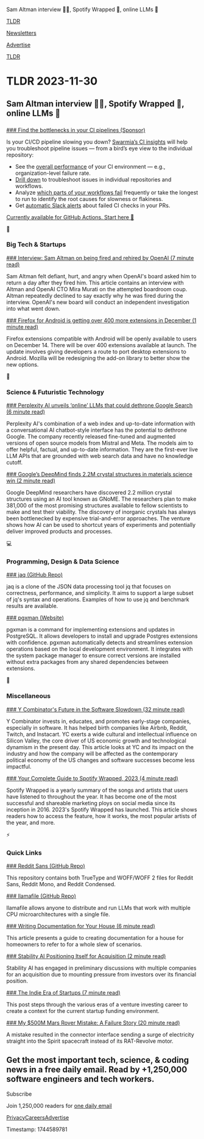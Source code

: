 Sam Altman interview 👨🏻, Spotify Wrapped 🎵, online LLMs 🤖

[TLDR](/)

[Newsletters](/newsletters)

[Advertise](https://advertise.tldr.tech/)

[TLDR](/)

# TLDR 2023-11-30

## Sam Altman interview 👨🏻, Spotify Wrapped 🎵, online LLMs 🤖

### 

[### Find the bottlenecks in your CI pipelines (Sponsor)](https://www.swarmia.com/product/ci-cd-insights/?utm_campaign=TLDR&amp;utm_source=email&amp;utm_medium=cpv&amp;utm_content=november23)

Is your CI/CD pipeline slowing you down? [Swarmia’s CI insights](https://www.swarmia.com/product/ci-cd-insights/?utm_campaign=TLDR&utm_source=email&utm_medium=cpv&utm_content=november23) will help you troubleshoot pipeline issues — from a bird’s eye view to the individual repository:

* See the [overall performance](https://www.swarmia.com/product/ci-cd-insights/?utm_campaign=TLDR&utm_source=email&utm_medium=cpv&utm_content=november23) of your CI environment — e.g., organization-level failure rate.
* [Drill down](https://www.swarmia.com/product/ci-cd-insights/?utm_campaign=TLDR&utm_source=email&utm_medium=cpv&utm_content=november23) to troubleshoot issues in individual repositories and workflows.
* Analyze [which parts of your workflows fail](https://www.swarmia.com/product/ci-cd-insights/?utm_campaign=TLDR&utm_source=email&utm_medium=cpv&utm_content=november23) frequently or take the longest to run to identify the root causes for slowness or flakiness.
* Get [automatic Slack alerts](https://www.swarmia.com/product/ci-cd-insights/?utm_campaign=TLDR&utm_source=email&utm_medium=cpv&utm_content=november23) about failed CI checks in your PRs.

[Currently available for GitHub Actions. Start here 🏁](https://www.swarmia.com/product/ci-cd-insights/?utm_campaign=TLDR&utm_source=email&utm_medium=cpv&utm_content=november23)

📱

### Big Tech & Startups

[### Interview: Sam Altman on being fired and rehired by OpenAI (7 minute read)](https://www.theverge.com/2023/11/29/23982046/sam-altman-interview-openai-ceo-rehired?utm_source=tldrnewsletter)

Sam Altman felt defiant, hurt, and angry when OpenAI's board asked him to return a day after they fired him. This article contains an interview with Altman and OpenAI CTO Mira Murati on the attempted boardroom coup. Altman repeatedly declined to say exactly why he was fired during the interview. OpenAI's new board will conduct an independent investigation into what went down.

[### Firefox for Android is getting over 400 more extensions in December (1 minute read)](https://9to5google.com/2023/11/29/firefox-android-extensions-expansion/?utm_source=tldrnewsletter)

Firefox extensions compatible with Android will be openly available to users on December 14. There will be over 400 extensions available at launch. The update involves giving developers a route to port desktop extensions to Android. Mozilla will be redesigning the add-on library to better show the new options.

🚀

### Science & Futuristic Technology

[### Perplexity AI unveils ‘online’ LLMs that could dethrone Google Search (6 minute read)](https://venturebeat.com/ai/perplexity-ai-unveils-online-llms-that-could-dethrone-google-search/?utm_source=tldrnewsletter)

Perplexity AI's combination of a web index and up-to-date information with a conversational AI chatbot-style interface has the potential to dethrone Google. The company recently released fine-tuned and augmented versions of open source models from Mistral and Meta. The models aim to offer helpful, factual, and up-to-date information. They are the first-ever live LLM APIs that are grounded with web search data and have no knowledge cutoff.

[### Google’s DeepMind finds 2.2M crystal structures in materials science win (2 minute read)](https://arstechnica.com/ai/2023/11/googles-deepmind-finds-2-2m-crystal-structures-in-materials-science-win/?utm_source=tldrnewsletter)

Google DeepMind researchers have discovered 2.2 million crystal structures using an AI tool known as GNoME. The researchers plan to make 381,000 of the most promising structures available to fellow scientists to make and test their viability. The discovery of inorganic crystals has always been bottlenecked by expensive trial-and-error approaches. The venture shows how AI can be used to shortcut years of experiments and potentially deliver improved products and processes.

💻

### Programming, Design & Data Science

[### jaq (GitHub Repo)](https://github.com/01mf02/jaq?utm_source=tldrnewsletter)

jaq is a clone of the JSON data processing tool jq that focuses on correctness, performance, and simplicity. It aims to support a large subset of jq's syntax and operations. Examples of how to use jq and benchmark results are available.

[### pgxman (Website)](https://pgxman.com/?utm_source=tldrnewsletter)

pgxman is a command for implementing extensions and updates in PostgreSQL. It allows developers to install and upgrade Postgres extensions with confidence. pgxman automatically detects and streamlines extension operations based on the local development environment. It integrates with the system package manager to ensure correct versions are installed without extra packages from any shared dependencies between extensions.

🎁

### Miscellaneous

[### Y Combinator's Future in the Software Slowdown (32 minute read)](https://brief.bismarckanalysis.com/p/y-combinators-future-in-the-software?utm_source=tldrnewsletter)

Y Combinator invests in, educates, and promotes early-stage companies, especially in software. It has helped birth companies like Airbnb, Reddit, Twitch, and Instacart. YC exerts a wide cultural and intellectual influence on Silicon Valley, the core driver of US economic growth and technological dynamism in the present day. This article looks at YC and its impact on the industry and how the company will be affected as the contemporary political economy of the US changes and software successes become less impactful.

[### Your Complete Guide to Spotify Wrapped, 2023 (4 minute read)](https://time.com/6340656/spotify-wrapped-guide-2023/?utm_source=tldrnewsletter)

Spotify Wrapped is a yearly summary of the songs and artists that users have listened to throughout the year. It has become one of the most successful and shareable marketing ploys on social media since its inception in 2016. 2023's Spotify Wrapped has launched. This article shows readers how to access the feature, how it works, the most popular artists of the year, and more.

⚡

### Quick Links

[### Reddit Sans (GitHub Repo)](https://github.com/reddit/redditsans?utm_source=tldrnewsletter)

This repository contains both TrueType and WOFF/WOFF 2 files for Reddit Sans, Reddit Mono, and Reddit Condensed.

[### llamafile (GitHub Repo)](https://github.com/Mozilla-Ocho/llamafile?utm_source=tldrnewsletter)

llamafile allows anyone to distribute and run LLMs that work with multiple CPU microarchitectures with a single file.

[### Writing Documentation for Your House (6 minute read)](https://luke.hsiao.dev/blog/housing-documentation/?utm_source=tldrnewsletter)

This article presents a guide to creating documentation for a house for homeowners to refer to for a whole slew of scenarios.

[### Stability AI Positioning Itself for Acquisition (2 minute read)](https://www.pymnts.com/acquisitions/2023/report-stability-ai-positioning-itself-for-acquisition/?utm_source=tldrnewsletter)

Stability AI has engaged in preliminary discussions with multiple companies for an acquisition due to mounting pressure from investors over its financial position.

[### The Indie Era of Startups (7 minute read)](https://bryce.medium.com/the-indie-era-of-startups-c92704a75ed2?utm_source=tldrnewsletter)

This post steps through the various eras of a venture investing career to create a context for the current startup funding environment.

[### My $500M Mars Rover Mistake: A Failure Story (20 minute read)](https://www.chrislewicki.com/articles/failurestory?utm_source=tldrnewsletter)

A mistake resulted in the connector interface sending a surge of electricity straight into the Spirit spacecraft instead of its RAT-Revolve motor.

## Get the most important tech, science, & coding news in a free daily email. Read by +1,250,000 software engineers and tech workers.

Subscribe

Join 1,250,000 readers for [one daily email](/api/latest/tech)

[Privacy](/privacy)[Careers](https://jobs.ashbyhq.com/tldr.tech)[Advertise](/tech/advertise)

Timestamp: 1744589781